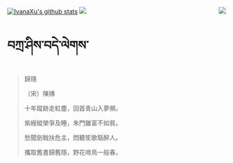 [![IvanaXu's github stats](https://github-readme-stats.vercel.app/api?username=IvanaXu&show_icons=true&theme=vue-dark)](https://github.com/anuraghazra/github-readme-stats)
<img align="right" src="https://github-readme-stats.vercel.app/api/top-langs/?username=IvanaXu&langs_count=8&theme=graywhite" />
<img src="https://github-readme-stats.vercel.app/api/wakatime?username=IvanaXu&layout=compact&langs_count=8&theme=vue-dark&custom_title=ProgrammingTimes/Since-Jul.29.2021" />
# བཀྲ་ཤིས་བདེ་ལེགས་
> 歸隱
> 
> （宋）陳摶
> 
> 十年蹤跡走紅塵，回首青山入夢頻。
> 
> 紫綬縱榮爭及睡，朱門雖富不如貧。
> 
> 愁聞劍戟扶危主，悶聽笙歌聒醉人。
> 
> 攜取舊書歸舊隱，野花啼鳥一般春。
>